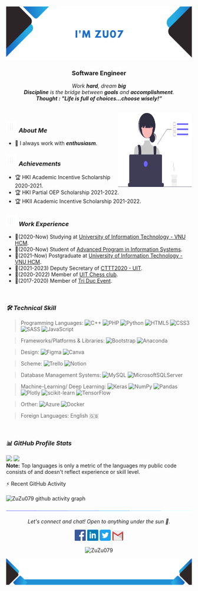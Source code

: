 ![alt text](./images/headerx6.png)
<h3 align="center">Software Engineer</h3>

<p align="center">
<em>
Work <b>hard</b>, dream <b>big</b>  
    <br> 
<b>Discipline</b> is the bridge between <b>goals</b>  and  <b>accomplishment</b>.  
</em> 
    <br>
<b><i align="center">Thought : "Life is full of choices…choose wisely!”</i></b>
</p>

<br>

<img align="right" width=200px height=200px alt="side_sticker" src="./images/profile_dev.svg" />

### <img src="./images/stats.gif" width="30px" height="30px"> ***About Me***
* 🌻 I always work with ***enthusiasm***.
### <img src="./images/stats.gif" width="30px" height="30px"> ***Achievements***
* 🏆 HKI Academic Incentive Scholarship 2020-2021.
* 🏆 HKI Partial OEP Scholarship 2021-2022.
* 🏆 HKII Academic Incentive Scholarship 2021-2022.
### <img src="./images/stats.gif" width="30px" height="30px"> ***Work Experience***
* 🌱(2020-Now) Studying at [University of Information Technology - VNU HCM](https://www.uit.edu.vn/).
* 🌱(2020-Now) Student of [Advanced Program in Information Systems](https://oep.uit.edu.vn/en/advanced-program-information-system).
* 🌱(2021-Now) Postgraduate at [University of Information Technology - VNU HCM](https://www.uit.edu.vn/).
* 🌱(2021-2023) Deputy Secretary of [CTTT2020 - UIT](https://www.uit.edu.vn/).
* 🌱(2020-2022) Member of [UIT Chess club](https://www.facebook.com/UITChessClub).
* 🌱(2017-2020) Member of [Tri Duc Event](https://www.facebook.com/profile.php?id=100078302022190).

<br>

### ***🛠 Technical Skill***
>Programming Languages:
![C++](https://img.shields.io/badge/c++-%2300599C.svg?style=plastic&logo=c%2B%2B&logoColor=white) 
![PHP](https://img.shields.io/badge/php-%23777BB4.svg?style=plastic&logo=php&logoColor=white) 
![Python](https://img.shields.io/badge/python-3670A0?style=plastic&logo=python&logoColor=ffdd54) 
![HTML5](https://img.shields.io/badge/html5-%23E34F26.svg?style=plastic&logo=html5&logoColor=white) 
![CSS3](https://img.shields.io/badge/css3-%231572B6.svg?style=plastic&logo=css3&logoColor=white) 
![SASS](https://img.shields.io/badge/SASS-hotpink.svg?style=plastic&logo=SASS&logoColor=white) 
![JavaScript](https://img.shields.io/badge/javascript-%23323330.svg?style=plastic&logo=javascript&logoColor=%23F7DF1E) 

>Frameworks/Platforms & Libraries:
![Bootstrap](https://img.shields.io/badge/bootstrap-%23563D7C.svg?style=plastic&logo=bootstrap&logoColor=white)
![Anaconda](https://img.shields.io/badge/Anaconda-%2344A833.svg?style=plastic&logo=anaconda&logoColor=white) 
<!-- ![React](https://img.shields.io/badge/react-%2320232a.svg?style=plastic&logo=react&logoColor=%2361DAFB) -->

<!-- >Font-End: -->
<!--  -->
<!-- ![Java](https://img.shields.io/badge/java-%23ED8B00.svg?style=plastic&logo=java&logoColor=white)  -->
<!-- ![Swift](https://img.shields.io/badge/swift-F54A2A?style=plastic&logo=swift&logoColor=white)  -->
<!-- ![R](https://img.shields.io/badge/r-%23276DC3.svg?style=plastic&logo=r&logoColor=white)  -->
<!--  -->
>Design:
![Figma](https://img.shields.io/badge/figma-%23F24E1E.svg?style=plastic&logo=figma&logoColor=white) 
![Canva](https://img.shields.io/badge/Canva-%2300C4CC.svg?style=plastic&logo=Canva&logoColor=white)
<!-- ![Adobe Photoshop](https://img.shields.io/badge/adobephotoshop-%2331A8FF.svg?style=plastic&logo=adobephotoshop&logoColor=white) 	 -->
<!-- ![Adobe Premiere Pro](https://img.shields.io/badge/Adobe%20Premiere%20Pro-9999FF.svg?style=plastic&logo=Adobe%20Premiere%20Pro&logoColor=white) 
 -->
<!--  -->
>Scheme:
![Trello](https://img.shields.io/badge/Trello-%23026AA7.svg?style=plastic&logo=Trello&logoColor=white) 
![Notion](https://img.shields.io/badge/Notion-%23000000.svg?style=plastic&logo=notion&logoColor=white) 

<!--  -->
>Database Management Systems:
![MySQL](https://img.shields.io/badge/mysql-%2300f.svg?style=plastic&logo=mysql&logoColor=white) 
![MicrosoftSQLServer](https://img.shields.io/badge/Microsoft%20SQL%20Sever-CC2927?style=plastic&logo=microsoft%20sql%20server&logoColor=white)
<!-- ![SQLite](https://img.shields.io/badge/sqlite-%2307405e.svg?style=plastic&logo=sqlite&logoColor=white)  -->
<!-- ![Google Cloud](https://img.shields.io/badge/Google%20Cloud-%234285F4.svg?style=plastic&logo=google-cloud&logoColor=white)  -->


<!--  -->
>Machine-Learning/ Deep Learning:
![Keras](https://img.shields.io/badge/Keras-%23D00000.svg?style=plastic&logo=Keras&logoColor=white) 
![NumPy](https://img.shields.io/badge/numpy-%23013243.svg?style=plastic&logo=numpy&logoColor=white) 
![Pandas](https://img.shields.io/badge/pandas-%23150458.svg?style=plastic&logo=pandas&logoColor=white) 
![Plotly](https://img.shields.io/badge/Plotly-%233F4F75.svg?style=plastic&logo=plotly&logoColor=white) 
![scikit-learn](https://img.shields.io/badge/scikit--learn-%23F7931E.svg?style=plastic&logo=scikit-learn&logoColor=white) 
![TensorFlow](https://img.shields.io/badge/TensorFlow-%23FF6F00.svg?style=plastic&logo=TensorFlow&logoColor=white) 

<!--  -->
>Orther:
![Azure](https://img.shields.io/badge/azure-%230072C6.svg?style=plastic&logo=azure-devops&logoColor=white) 
![Docker](https://img.shields.io/badge/docker-%230db7ed.svg?style=plastic&logo=docker&logoColor=white) 
<!--  -->
>Foreign Languages:
English 🇬🇧 




<br>

### ***📊 GitHub Profile Stats***

<p align="left">
  <img height="150em" src="https://github-readme-stats-eight-theta.vercel.app/api?username=ZuZu079&show_icons=true&count_private=true&theme=react&hide_border=true&bg_color=1F222E&title_color=F85D7F&icon_color=F8D866"/>
  <img height="150em" src="https://github-readme-stats-eight-theta.vercel.app/api/top-langs/?username=ZuZu079&layout=compact&langs_count=8&theme=react&hide_border=true&bg_color=1F222E&title_color=F85D7F&icon_color=F8D866"/>
<br>
<b>Note:</b> Top languages is only a metric of the languages my public code consists of and doesn't reflect experience or skill level.
</p>

<!-- <details> -->
<div>
  <summary>⚡ Recent GitHub Activity</summary>
  <br>
   <img alt="ZuZu079 github activity graph" src="https://github-readme-activity-graph.cyclic.app/graph?username=ZuZu079&theme=github-compact" />
  <br/>
</div>
<!-- </details>-->

![divider](./images/divider.gif)

<p align="center">
  <i>Let's connect and chat! Open to anything under the sun 🐼.</i>

  <p align="center">
    	<code><a href="https://www.facebook.com/nguyennhatthuong.it.pch"><img width="30px" src="./images/facebook.png" title="Facebook"/></a></code>
	<code><a href="https://www.linkedin.com/in/thưởng-nguyễn-315184207/"><img width="30px" src="./images/linkedin.png" title="Linkedin"/></a></code>
	<code><a href="https://twitter.com/ThngNgu93664987"><img width="30px" src="./images/twitter.png" title="Twitter"/></a></code>
	<code><a href="mailto:nguyennhatthuong.it.pch@gmail.com"><img width="30px" src="./images/gmail.png" title="Gmail"/></a></code>
  </p>

  <p align="center">
      <img src="https://komarev.com/ghpvc/?username=ZuZu079&label=Profile+Views" alt="ZuZu079" />
  </p>
</p>

![alt text](./images/footerx2.png)
